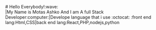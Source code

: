<html>
        <head>
                <!-- in your header -->
<link rel="stylesheet" href="https://cdn.jsdelivr.net/gh/devicons/devicon@latest/devicon.min.css">
        </head>
        <body>
                # Hello Everybody!:wave:
<br>
|My Name is Motas Ashko And I am A full Stack Developer:computer:|Develope language that i use :octocat: :front end lang:Html,CSS|back end lang:React,PHP,nodejs,python
<br>
       <!-- in your body -->
<i class="devicon-react-original-wordmark colored"></i>
        </body>
        </html>
